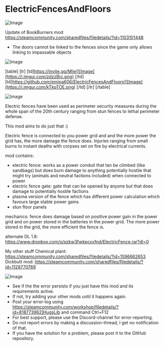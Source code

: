 # ElectricFencesAndFloors

![Image](https://i.imgur.com/WAEzk68.png)

Update of BookBurners mod
https://steamcommunity.com/sharedfiles/filedetails/?id=1103101448

- The doors cannot be linked to the fences since the game only allows linking to impassable objects

![Image](https://i.imgur.com/7Gzt3Rg.png)


[table]
	[tr]
		[td]https://invite.gg/Mlie]![Image](https://i.imgur.com/zdzzBrc.png)
[/td]
		[td]https://github.com/emipa606/ElectricFencesAndFloors]![Image](https://i.imgur.com/kTkpTOE.png)
[/td]
	[/tr]
[/table]
	
![Image](https://i.imgur.com/NOW7jU1.png)


Electric fences have been used as perimeter security measures during the whole span of the 20th century ranging from stun fences to lethal perimeter defense.

This mod aims to do just that :)

Electric fence is connected to you power grid and and the more power the grid has, the more damage the fence does. Injuries ranging from small burns to instant deaths with corpses set on fire by electrical currents.

mod contains:
- electric fence: works as a power conduit that tan be climbed (like sandbags) but does burn damage to anything potentially hostile that might try (animals and neutral factions included) when connected to power
- electric fence gate: gate that can be opened by anyone but that does damage to potentially hostile factions
- plasma version of the fence which has different power calculation which favours large stable power gains
- stun floor panels

mechanics:
fence does damage based on positive power gain in the power grid and on power stored in the batteries in the power grid. The more power stored in the grid, the more efficient the fence is.

alternate DL 1.8: https://www.dropbox.com/s/pzkw3fwkpcxxfnd/ElectricFence.rar?dl=0

My other stuff
Chemical plant: https://steamcommunity.com/sharedfiles/filedetails/?id=1596662653
Dickbutt mod: https://steamcommunity.com/sharedfiles/filedetails/?id=1128770769


![Image](https://i.imgur.com/Rs6T6cr.png)



-  See if the the error persists if you just have this mod and its requirements active.
-  If not, try adding your other mods until it happens again.
-  Post your error-log using https://steamcommunity.com/workshop/filedetails/?id=818773962]HugsLib and command Ctrl+F12
-  For best support, please use the Discord-channel for error-reporting.
-  Do not report errors by making a discussion-thread, I get no notification of that.
-  If you have the solution for a problem, please post it to the GitHub repository.



